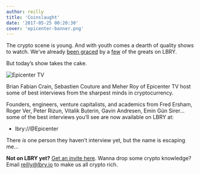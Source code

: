 ```yaml
---
author: reilly
title: 'Coinslaught'
date: '2017-05-25 00:20:30'
cover: 'epicenter-banner.png'
---
```

The crypto scene is young. And with youth comes a dearth of quality shows to watch. We’ve already [been graced](https://lbry.io/news/cryptoverse) by a [few](https://lbry.io/news/crypt0) of the greats on LBRY.

But today’s show takes the cake.

![Epicenter TV](/img/news/epicenter-inline.png)

Brian Fabian Crain, Sebastien Couture and Meher Roy of Epicenter TV host some of best interviews from the sharpest minds in cryptocurrency.

Founders, engineers, venture capitalists, and academics from Fred Ersham, Roger Ver, Peter Rizun, Vitalik Buterin, Gavin Andresen, Emin Gün Sirer… some of the best interviews you’ll see are now available on LBRY at:

- lbry://@Epicenter

There *is* one person they haven’t interview yet, but the name is escaping me...

**Not on LBRY yet?** [Get an invite here](https://lbry.io/get). Wanna drop some crypto knowledge? Email reilly@lbry.io to make us all crypto rich.
